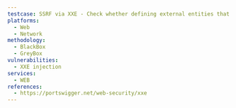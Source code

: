 ```yaml
---
testcase: SSRF via XXE - Check whether defining external entities that reference internal network resources (e.g., http://127.0.0.1:80/) causes the Web (HTTP/HTTPS) service to perform SSRF-style requests, indicating a vulnerability
platforms: 
  - Web
  - Network
methodology: 
  - BlackBox
  - GreyBox
vulnerabilities:
  - XXE injection
services:
  - WEB
references:
  - https://portswigger.net/web-security/xxe
---
```

